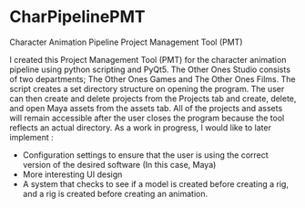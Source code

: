 # CharPipelinePMT
Character Animation Pipeline Project Management Tool (PMT)

I created this Project Management Tool (PMT) for the character animation pipeline using python scripting and PyQt5. The Other Ones Studio consists of two departments; The Other Ones Games and The Other Ones Films. The script creates a set directory structure on opening the program. The user can then create and delete projects from the Projects tab and create, delete, and open Maya assets from the assets tab. All of the projects and assets will remain accessible after the user closes the program because the tool reflects an actual directory.
As a work in progress, I would like to later implement :
- Configuration settings to ensure that the user is using the correct version of the desired software (In this case, Maya)
- More interesting UI design
- A system that checks to see if a model is created before creating a rig, and a rig is created before creating an animation.
